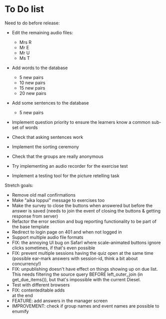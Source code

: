 # To Do list

Need to do before release:

- Edit the remaining audio files:
	- Mrs R
	- Mr E
	- Mr U
	- Ms T
- Add words to the database
	- 5 new pairs
	- 10 new pairs
	- 15 new pairs
	- 20 new pairs
- Add some sentences to the database
	- 5 new pairs

- Implement question priority to ensure the learners know a common sub-set of words
- Check that asking sentences work
- Implement the sorting ceremony
- Check that the groups are really anonymous
- Try implementing an audio recorder for the exercise test
- Implement a testing tool for the picture retelling task


Stretch goals:
- Remove old mail confirmations
- Make "aika loppui" message to exercises too
- Make the survey to close the buttons when answered but before the answer is saved (needs to join the event of closing the buttons & getting response from server)
- Refactor the error section and bug reporting functionality to be part of the base template
- Redirect to login page on 401 and when not logged in
- Support multiple audio file formats
- FIX: the annoying UI bug on SafarI where scale-animated buttons ignore clicks sometimes, if that's even possible
- FIX: prevent multiple sessions having the quiz open at the same time (possible ear-mark answers with session-id, think a bit about concurrency!)
- FIX: unpublishing doesn't have effect on things showing up on due list. This needs filtering the source query BEFORE left_outer_join (in get_due_items()), but that's impossible with the current Diesel.
- Test with different browsers
- FIX: contenteditable adds <br> at the end
- FEATURE: add answers in the manager screen
- IMPROVEMENT: check if group names and event names are possible to enumify
